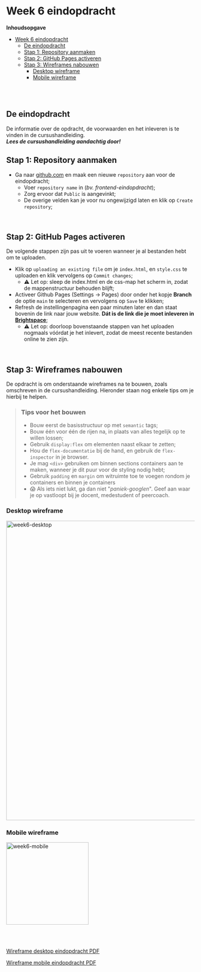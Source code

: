 # Week 6 eindopdracht

**Inhoudsopgave**
- [Week 6 eindopdracht](#week-6-eindopdracht)
  - [De eindopdracht](#de-eindopdracht)
  - [Stap 1: Repository aanmaken](#stap-1-repository-aanmaken)
  - [Stap 2: GitHub Pages activeren](#stap-2-github-pages-activeren)
  - [Stap 3: Wireframes nabouwen](#stap-3-wireframes-nabouwen)
    - [Desktop wireframe](#desktop-wireframe)
    - [Mobile wireframe](#mobile-wireframe)

<br><br>

## De eindopdracht 

De informatie over de opdracht, de voorwaarden en het inleveren is te vinden in de cursushandleiding.
<br>
***Lees de cursushandleiding aandachtig door!***

## Stap 1: Repository aanmaken

- Ga naar [github.com](https://www.github.com) en maak een nieuwe `repository` aan voor de eindopdracht;
  - Voer `repository name` in (*bv. frontend-eindopdracht*);
  - Zorg ervoor dat `Public` is aangevinkt;
  - De overige velden kan je voor nu ongewijzigd laten en klik op `Create repository`;

<br>

## Stap 2: GitHub Pages activeren
De volgende stappen zijn pas uit te voeren wanneer je al bestanden hebt om te uploaden.
- Klik op `uploading an existing file` om je `index.html`, en `style.css` te uploaden en klik vervolgens op `Commit changes`;
  - ⚠️ Let op: sleep de index.html en de css-map het scherm in, zodat de mappenstructuur behouden blijft;
- Activeer Github Pages (Settings -> Pages) door onder het kopje **Branch** de optie `main` te selecteren en vervolgens op `Save` te klikken;
- Refresh de instellingenpagina een paar minuten later en dan staat bovenin de link naar jouw website. **Dát is de link die je moet inleveren in [Brightspace](https://brightspace.hr.nl/d2l/le/lessons/28886/topics/187340)**;
  - ⚠️ Let op: doorloop bovenstaande stappen van het uploaden nogmaals vóórdat je het inlevert, zodat de meest recente bestanden online te zien zijn.

<br>

## Stap 3: Wireframes nabouwen
De opdracht is om onderstaande wireframes na te bouwen, zoals omschreven in de cursushandleiding.
Hieronder staan nog enkele tips om je hierbij te helpen.

> ### Tips voor het bouwen
>
> - Bouw eerst de basisstructuur op met `semantic` tags;
> - Bouw één voor één de rijen na, in plaats van alles tegelijk op te willen lossen;
> - Gebruik `display:flex` om elementen naast elkaar te zetten;
> - Hou de `flex-documentatie` bij de hand, en gebruik de `flex-inspector` in je browser.
> - Je mag `<div>` gebruiken om binnen sections containers aan te maken, wanneer je dit puur voor de styling nodig hebt;
> - Gebruik `padding` en `margin` om witruimte toe te voegen rondom je containers en binnen je containers
> - 😱 Als iets niet lukt, ga dan niet "*paniek-googlen*". Geef aan waar je op vastloopt bij je docent, medestudent of peercoach.

### Desktop wireframe

<img width="800" alt="week6-desktop" src="https://github.com/HR-CMGT/frontend-2023-2024/assets/6097853/7eb43fee-e20d-4965-a0e1-ba3fe6a890a7">

<br>

### Mobile wireframe

<img width="220" alt="week6-mobile" src="https://github.com/HR-CMGT/frontend-2023-2024/assets/6097853/44077b45-d580-4c6c-a1b7-c8814083ffe9">

<br><br>

[Wireframe desktop eindopdracht PDF](https://github.com/HR-CMGT/frontend-2023-2024/files/12535978/week6-desktop.pdf)

[Wireframe mobile eindopdracht PDF](https://github.com/HR-CMGT/frontend-2023-2024/files/12535984/week6-mobile.pdf)




